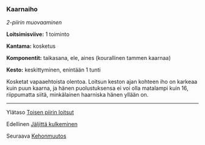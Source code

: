 ### Kaarnaiho

*2-piirin muovaaminen*

**Loitsimisviive:** 1 toiminto

**Kantama:** kosketus

**Komponentit:** taikasana, ele, aines (kourallinen tammen kaarnaa)

**Kesto:** keskittyminen, enintään 1 tunti

Kosketat vapaaehtoista olentoa. Loitsun keston ajan kohteen iho on karkeaa kuin puun kaarna, ja hänen puolustuksensa ei voi olla matalampi kuin 16, riippumatta siitä, minkälainen haarniska hänen yllään on.	

----

Ylätaso [Toisen piirin loitsut](2_piirin_loitsut)

Edellinen [Jäljittä kulkeminen](Jäljittä_kulkeminen)

Seuraava [Kehonmuutos](Kehonmuutos)
